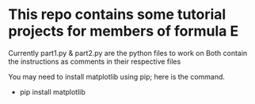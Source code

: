 

# This repo contains some tutorial projects for members of formula E
Currently part1.py & part2.py are the python files to work on
Both contain the instructions as comments in their respective files

You may need to install matplotlib using pip; here is the command.
- pip install matplotlib

